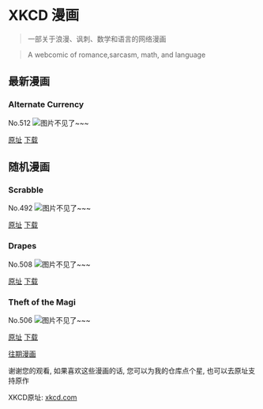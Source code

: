 # XKCD 漫画


> 一部关于浪漫、讽刺、数学和语言的网络漫画

> A webcomic of romance,sarcasm, math, and language


## 最新漫画
### Alternate Currency
No.512
![图片不见了~~~](https://imgs.xkcd.com/comics/alternate_currency.png)

[原址](https://xkcd.com//512) [下载](https://imgs.xkcd.com/comics/alternate_currency.png)



## 随机漫画
### Scrabble
No.492
![图片不见了~~~](https://imgs.xkcd.com/comics/scrabble.png)

[原址](https://xkcd.com//492) [下载](https://imgs.xkcd.com/comics/scrabble.png)



### Drapes
No.508
![图片不见了~~~](https://imgs.xkcd.com/comics/drapes.png)

[原址](https://xkcd.com//508) [下载](https://imgs.xkcd.com/comics/drapes.png)



### Theft of the Magi
No.506
![图片不见了~~~](https://imgs.xkcd.com/comics/theft_of_the_magi.png)

[原址](https://xkcd.com//506) [下载](https://imgs.xkcd.com/comics/theft_of_the_magi.png)



[往期漫画](image/)

谢谢您的观看, 如果喜欢这些漫画的话, 
您可以为我的仓库点个星, 也可以去原址支持原作

XKCD原址: [xkcd.com](https://xkcd.com)

